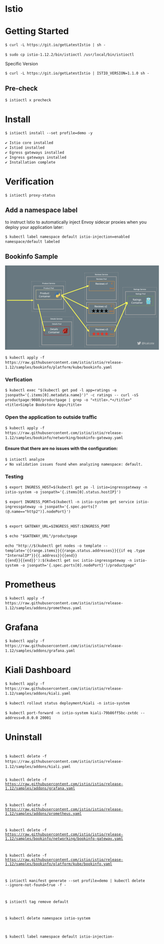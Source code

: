 # Istio

# Getting Started
```
$ curl -L https://git.io/getLatestIstio | sh -

$ sudo cp istio-1.12.2/bin/istioctl /usr/local/bin/istioctl
```

Specific Version
```
$ curl -L https://git.io/getLatestIstio | ISTIO_VERSION=1.1.0 sh -
```

## Pre-check
```
$ istioctl x precheck
```

# Install
```
$ istioctl install --set profile=demo -y

✔ Istio core installed
✔ Istiod installed
✔ Egress gateways installed
✔ Ingress gateways installed
✔ Installation complete                                                         
```

# Verification
```
$ istioctl proxy-status
```

## Add a namespace label 
to instruct Istio to automatically inject Envoy sidecar proxies when you deploy your application later:
```
$ kubectl label namespace default istio-injection=enabled
namespace/default labeled
```

## Bookinfo Sample
<img src="./imgs/Bookinfo.png" />

```
$ kubectl apply -f https://raw.githubusercontent.com/istio/istio/release-1.12/samples/bookinfo/platform/kube/bookinfo.yaml
```

### Verfication
```
$ kubectl exec "$(kubectl get pod -l app=ratings -o jsonpath='{.items[0].metadata.name}')" -c ratings -- curl -sS productpage:9080/productpage | grep -o "<title>.*</title>"
<title>Simple Bookstore App</title>
```

### Open the application to outside traffic

```
$ kubectl apply -f https://raw.githubusercontent.com/istio/istio/release-1.12/samples/bookinfo/networking/bookinfo-gateway.yaml
```

#### Ensure that there are no issues with the configuration:
```
$ istioctl analyze
✔ No validation issues found when analyzing namespace: default.
```

### Testing
```
$ export INGRESS_HOST=$(kubectl get po -l istio=ingressgateway -n istio-system -o jsonpath='{.items[0].status.hostIP}')

$ export INGRESS_PORT=$(kubectl -n istio-system get service istio-ingressgateway -o jsonpath='{.spec.ports[?(@.name=="http2")].nodePort}')


$ export GATEWAY_URL=$INGRESS_HOST:$INGRESS_PORT

$ echo "$GATEWAY_URL"/productpage

echo "http://$(kubectl get nodes -o template --template='{{range.items}}{{range.status.addresses}}{{if eq .type "InternalIP"}}{{.address}}{{end}}
{{end}}{{end}}'):$(kubectl get svc istio-ingressgateway -n istio-system -o jsonpath='{.spec.ports[0].nodePort}')/productpage"
```

# Prometheus
```
$ kubectl apply -f https://raw.githubusercontent.com/istio/istio/release-1.12/samples/addons/prometheus.yaml
```

# Grafana
```
$ kubectl apply -f https://raw.githubusercontent.com/istio/istio/release-1.12/samples/addons/grafana.yaml
```
# Kiali Dashboard
```
$ kubectl apply -f https://raw.githubusercontent.com/istio/istio/release-1.12/samples/addons/kiali.yaml

$ kubectl rollout status deployment/kiali -n istio-system

$ kubectl port-forward -n istio-system kiali-79b86ff5bc-zxtdc --address=0.0.0.0 20001
```

# Uninstall
<code>
$ kubectl delete -f https://raw.githubusercontent.com/istio/istio/release-1.12/samples/addons/kiali.yaml

$ kubectl delete -f https://raw.githubusercontent.com/istio/istio/release-1.12/samples/addons/grafana.yaml

$ kubectl delete -f https://raw.githubusercontent.com/istio/istio/release-1.12/samples/addons/prometheus.yaml

$ kubectl delete -f https://raw.githubusercontent.com/istio/istio/release-1.12/samples/bookinfo/networking/bookinfo-gateway.yaml

$ kubectl delete -f https://raw.githubusercontent.com/istio/istio/release-1.12/samples/bookinfo/platform/kube/bookinfo.yaml

$ istioctl manifest generate --set profile=demo | kubectl delete --ignore-not-found=true -f -

$ istioctl tag remove default

$ kubectl delete namespace istio-system

$ kubectl label namespace default istio-injection-
</code>